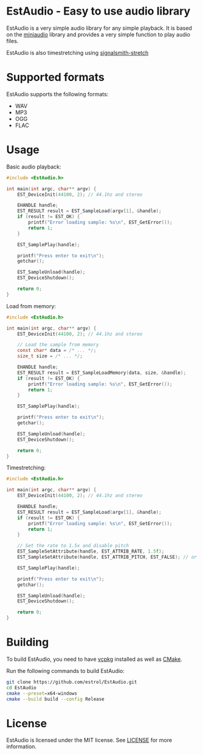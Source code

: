# EstAudio - Easy to use audio library

EstAudio is a very simple audio library for any simple playback. It is based on the [miniaudio](https://github.com/mackron/miniaudio/) library and provides a very simple function to play audio files.

EstAudio is also timestretching using [signalsmith-stretch](https://signalsmith-audio.co.uk/code/stretch/)

# Supported formats
EstAudio supports the following formats:
- WAV
- MP3
- OGG
- FLAC

# Usage
Basic audio playback:
```c
#include <EstAudio.h>

int main(int argc, char** argv) {
    EST_DeviceInit(44100, 2); // 44.1hz and stereo

    EHANDLE handle;
    EST_RESULT result = EST_SampleLoad(argv[1], &handle);
    if (result != EST_OK) {
        printf("Error loading sample: %s\n", EST_GetError());
        return 1;
    }

    EST_SamplePlay(handle);

    printf("Press enter to exit\n");
    getchar();

    EST_SampleUnload(handle);
    EST_DeviceShutdown();

    return 0;
}
```

Load from memory:
```c
#include <EstAudio.h>

int main(int argc, char** argv) {
    EST_DeviceInit(44100, 2); // 44.1hz and stereo

    // Load the sample from memory
    const char* data = /* ... */;
    size_t size = /* ... */;

    EHANDLE handle;
    EST_RESULT result = EST_SampleLoadMemory(data, size, &handle);
    if (result != EST_OK) {
        printf("Error loading sample: %s\n", EST_GetError());
        return 1;
    }

    EST_SamplePlay(handle);

    printf("Press enter to exit\n");
    getchar();

    EST_SampleUnload(handle);
    EST_DeviceShutdown();

    return 0;
}
```

Timestretching:
```c
#include <EstAudio.h>

int main(int argc, char** argv) {
    EST_DeviceInit(44100, 2); // 44.1hz and stereo

    EHANDLE handle;
    EST_RESULT result = EST_SampleLoad(argv[1], &handle);
    if (result != EST_OK) {
        printf("Error loading sample: %s\n", EST_GetError());
        return 1;
    }

    // Set the rate to 1.5x and disable pitch
    EST_SampleSetAttribute(handle, EST_ATTRIB_RATE, 1.5f);
    EST_SampleSetAttribute(handle, EST_ATTRIB_PITCH, EST_FALSE); // or EST_TRUE if you want use pitch

    EST_SamplePlay(handle);

    printf("Press enter to exit\n");
    getchar();

    EST_SampleUnload(handle);
    EST_DeviceShutdown();

    return 0;
}
```

# Building
To build EstAudio, you need to have [vcpkg](https://github.com/microsoft/vcpkg) installed as well as [CMake](https://cmake.org/).

Run the following commands to build EstAudio:
```bash
git clone https://github.com/estrol/EstAudio.git
cd EstAudio
cmake --preset=x64-windows
cmake --build build --config Release
```

# License
EstAudio is licensed under the MIT license. See [LICENSE](LICENSE) for more information.